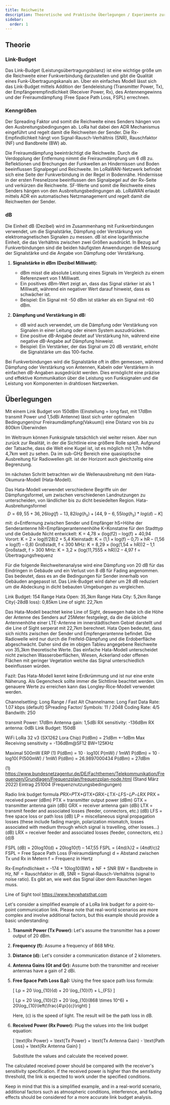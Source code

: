 ```yaml
---
title: Reichweite
description: Theoretische und Praktische Überlegungen / Experimente zur Reichweite mit Meshtastic.
sidebar:
  order: 1
---
```


## Theorie

### Link-Budget

Das Link-Budget (Leistungsübertragungsbilanz) ist eine wichtige größe um die Reichweite einer Funkverbindung darzustellen und gibt die Qualität eines Funk-Übertragungskanals an.
Über ein einfaches Modell lässt sich das Link-Budget mittels Addition der Sendeleistung (Transmitter Power, Tx), der Empfängerempfindlichkeit (Receiver Power, Rx), des Antennengewinns und der Freiraumdämpfung (Free Space Path Loss, FSPL) errechnen.

### Kenngrößen
Der Spreading Faktor und somit die Reichweite eines Senders hängen von den Ausbreitungsbedingungen ab. LoRa hat dabei den ADR Mechanismus eingeführt und regelt damit die Reichweiten der Sender.
Die Rx-Empfindlichkeit hängt von Signal-Rausch-Verhältnis (SNR), Rauschfaktor (NF) und Bandbreite (BW) ab.

Die Freiraumdämpfung beeinträchtigt die Reichweite. Durch die Verdopplung der Entfernung nimmt die Freiraumdämpfung um 6 dB zu.
Reflektionen und Brechungen der Funkwellen an Hindernissen und Boden beeinflussen Signalpegel und Reichweite. Im LoRaWAN-Netzwerk befindet sich eine Seite der Funkverbindung in der Regel in Bodennähe.
Hindernisse in der ersten Fresnelzone beeinflussen den Signalpegel auf der Rx-Seite und verkürzen die Reichweite.
SF-Werte und somit die Reichweite eines Senders hängen von den Ausbreitungsbedingungen ab. LoRaWAN erlaubt mittels ADR ein automatisches Netzmanagement und regelt damit die Reichweiten der Sender.

### dB

Die Einheit dB (Dezibel) wird im Zusammenhang mit Funkverbindungen verwendet, um die Signalstärke, Dämpfung oder Verstärkung von elektromagnetischen Signalen zu messen. dB ist eine logarithmische Einheit, die das Verhältnis zwischen zwei Größen ausdrückt. In Bezug auf Funkverbindungen sind die beiden häufigsten Anwendungen die Messung der Signalstärke und die Angabe von Dämpfung oder Verstärkung.

1. **Signalstärke in dBm (Dezibel Milliwatt):**
   - dBm misst die absolute Leistung eines Signals im Vergleich zu einem Referenzwert von 1 Milliwatt.
   - Ein positives dBm-Wert zeigt an, dass das Signal stärker ist als 1 Milliwatt, während ein negativer Wert darauf hinweist, dass es schwächer ist.
   - Beispiel: Ein Signal mit -50 dBm ist stärker als ein Signal mit -60 dBm.

2. **Dämpfung und Verstärkung in dB:**
   - dB wird auch verwendet, um die Dämpfung oder Verstärkung von Signalen in einer Leitung oder einem System auszudrücken.
   - Eine positive dB-Angabe deutet auf Verstärkung hin, während eine negative dB-Angabe auf Dämpfung hinweist.
   - Beispiel: Ein Verstärker, der das Signal um 20 dB verstärkt, erhöht die Signalstärke um das 100-fache.

Bei Funkverbindungen wird die Signalstärke oft in dBm gemessen, während Dämpfung oder Verstärkung von Antennen, Kabeln oder Verstärkern in einfachen dB-Angaben ausgedrückt werden. Dies ermöglicht eine präzise und effektive Kommunikation über die Leistung von Funksignalen und die Leistung von Komponenten in drahtlosen Netzwerken.

## Überlegungen

Mit einem Link Budget von 150dBm (Einstellung = long fast, mit 17dBm transmit Power und 1,5dBi Antenne) lässt sich unter optimalen Bedingungen(nur Freiraumdämpfung(Vakuum)) eine Distanz von bis zu 800km Überwinden

Im Weltraum können Funksignale tatsächlich viel weiter reisen. Aber nun zurück zur Realität, in der die Sichtlinie eine größere Rolle spielt.
Aufgrund der Tatsache, dass die Welt eine Kugel ist, ist es möglich mit 1,7m höhe 4,7km weit zu sehen.
Da im sub-GHz Bereich eine quasioptische Ausbreitung für Radiowellen gilt. ist der Horizont auch gleichzeitig eine Begrenzung.

Im nächsten Schritt betrachten wir die Wellenausbreitung mit dem Hata-Okumura-Modell (Hata-Modell).

Das Hata-Modell verwendet verschiedene Begriffe uin der Dämpfungsformel, um zwischen verschiedenen Landnutzungen zu unterscheiden, von ländlicher bis zu dicht besiedelten Region.
Hata-Ausbreitungsformel
$$ D=69,55+36,26log(f)-13,82log(h_s)+[44,9-6,55log(h_s)*log(d)-K] $$
mit:
d=Entfernung zwischen Sender und Empfänger
hS=Höhe der Senderantenne
hR=Empfängerantennenhöhe
K=Konstatne für den Stadttyp und die Gebäude
Nicht entwickelt: K = 4,78 × (log(f2) – log(f) + 40,94
Vorort: K = 2 × log(f/28)2 + 5,4
Kleinstadt: K = (1,1 × log(f) – 0,7) × hR – (1,56 × log(f) – 0,8)
Großstadt, f < 300 MHz: K = 8,29 × (log(1,54 × hR))2 – 1,1
Großstadt, f > 300 MHz: K = 3,2 × (log(11,7555 × hR))2 – 4,97
f = Übertragungsfrequenz

Für die folgende Reichweitenanalyse wird eine Dämpfung von 20 dB für das Eindringen in Gebäude und ein Verlust von 8 dB für Fading angenommen. Das bedeutet, dass es an die Bedingungen für Sender innerhalb von Gebäuden angepasst ist. Das Link-Budget wird daher um 28 dB reduziert um die Abdeckung in dicht bebauten Umgebungen zu vergleichen.

Link Budget: 154
Range Hata Open: 35,3km
Range Hata City: 5,2km
Range City(-28dB loss): 0,85km
Line of sight: 22,7km

Das Hata-Modell beachtet keine Line of Sight, deswegen habe ich die Höhe der Antenne des Senders auf 25Meter festgelegt, da die die übliche Antennenhöhe einer LTE-Antenne im innerstädtischem Gebiet darstellt und die Line of Sight serperat mit 22,7km berechnet.
Hata Open bedeutet, dass sich nichts zwischen der Sender und Empfengerantenne befindet. Die Radiowelle wird nur durch die Freifeld-Dämpfung und die Erdoberfläche abgeschwächt. Daher sind die im obigen Tableu angegebene Reichweite von 35,3km theoretische Werte.
Das einfache Hata-Modell unterscheidet nicht zwischen Wasseroberflächen, Wiesen, Ackerland oder offenen Flächen mit geringer Vegetation welche das Signal unterschiedlich beeinflussen würden.

Fazit: Das Hata-Modell kennt keine Erdkrümmung und ist nur eine erste Näherung. Als Gegencheck sollte immer die Sichtlinie beachtet werden. Um genauere Werte zu erreichen kann das Longley-Rice-Modell verwendet werden.

Channelsetting: Long Range / Fast
Alt Channelname: Long Fast
Data Rate: 1.07 kbps (default)
SPreading Factor/ Symbols: 11 / 2048
Coding Rate: 4/5
Bandwith: 250

transmit Power: 17dBm
Antenna gain: 1,5dBi
RX sensitivity: -136dBm
RX antenna: 0dBi
Link Budget: 150dB

WiFi LoRa 32 v3 (SX1262 Lora Chip)
P(dBm) = 21dBm +-1dBm
Max Receiving sensitivity = -136dBm@SF12 BW=125KHz

Maximal 500mW ERP  (1)
P(dBm) = 10 ⋅ log10( P(mW) / 1mW)
P(dBm) = 10 ⋅ log10( P(500mW) / 1mW)
P(dBm) = 26.9897000434
P(dBm) = 27dBm

(1) <https://www.bundesnetzagentur.de/DE/Fachthemen/Telekommunikation/Frequenzen/Grundlagen/Frequenzplan/frequenzplan-node.html>
(Stand März 2022) Eintrag 251004 (Frequenznutzungsbedingungen)

Radio link budget formula
𝑃RX=𝑃TX+𝐺TX+𝐺RX−𝐿TX−𝐿FS−𝐿𝑃−𝐿RX
PRX  = received power (dBm)
PTX  = transmitter output power (dBm)
GTX  = transmitter antenna gain (dBi)
GRX  = receiver antenna gain (dBi)
LTX  = transmit feeder and associated losses (feeder, connectors, etc.) (dB)
LFS  = free space loss or path loss (dB)
LP  = miscellaneous signal propagation losses (these include fading margin, polarization mismatch, losses associated with medium through which signal is travelling, other losses...) (dB)
LRX  = receiver feeder and associated losses (feeder, connectors, etc.) (d)B

FSPL (dB) = 20log10(d) + 20log10(f) – 147,55
FSPL = (4πd/λ)2 = (4πdf/c)2
FSPL = Free Space Path Loss (Freiraumdämpfung)
d = Abstand zwischen Tx und Rx in Metern
f = Frequenz in Hertz

Rx-Empfindlichkeit = -174 + 10log10(BW) + NF + SNR
BW = Bandbreite in Hz,
NF = Rauschfaktor in dB,
SNR = Signal-Rausch-Verhältnis (signal to noise ratio). Es gibt an, wie weit das Signal über
dem Rauschen liegen muss.

Line of Sight tool
<https://www.heywhatsthat.com>

Let's consider a simplified example of a LoRa link budget for a point-to-point communication link. Please note that real-world scenarios are more complex and involve additional factors, but this example should provide a basic understanding:

1. **Transmit Power (Tx Power):** Let's assume the transmitter has a power output of 20 dBm.

2. **Frequency (f):** Assume a frequency of 868 MHz.

3. **Distance (d):** Let's consider a communication distance of 2 kilometers.

4. **Antenna Gains (Gt and Gr):** Assume both the transmitter and receiver antennas have a gain of 2 dBi.

5. **Free Space Path Loss (Lp):** Using the free space path loss formula:

   \[ Lp = 20 \log_{10}(d) + 20 \log_{10}(f) + L_{FS} \]

   \[ Lp = 20 \log_{10}(2) + 20 \log_{10}(868 \times 10^6) + 20\log_{10}\left(\frac{4\pi}{c}\right) \]

   Here, \(c\) is the speed of light. The result will be the path loss in dB.

6. **Received Power (Rx Power):** Plug the values into the link budget equation:

   \[ \text{Rx Power} = \text{Tx Power} + \text{Tx Antenna Gain} - \text{Path Loss} + \text{Rx Antenna Gain} \]

   Substitute the values and calculate the received power.

The calculated received power should be compared with the receiver's sensitivity specification. If the received power is higher than the sensitivity threshold, the link is expected to work under the specified conditions.

Keep in mind that this is a simplified example, and in a real-world scenario, additional factors such as atmospheric conditions, interference, and fading effects should be considered for a more accurate link budget analysis.

